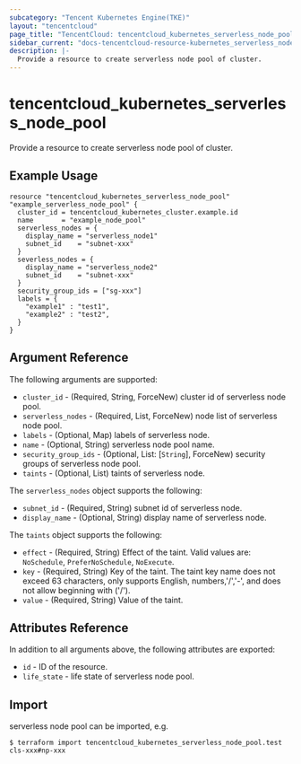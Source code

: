 ```yaml
---
subcategory: "Tencent Kubernetes Engine(TKE)"
layout: "tencentcloud"
page_title: "TencentCloud: tencentcloud_kubernetes_serverless_node_pool"
sidebar_current: "docs-tencentcloud-resource-kubernetes_serverless_node_pool"
description: |-
  Provide a resource to create serverless node pool of cluster.
---
```


# tencentcloud_kubernetes_serverless_node_pool

Provide a resource to create serverless node pool of cluster.

## Example Usage

```hcl
resource "tencentcloud_kubernetes_serverless_node_pool" "example_serverless_node_pool" {
  cluster_id = tencentcloud_kubernetes_cluster.example.id
  name       = "example_node_pool"
  serverless_nodes = {
    display_name = "serverless_node1"
    subnet_id    = "subnet-xxx"
  }
  severless_nodes = {
    display_name = "serverless_node2"
    subnet_id    = "subnet-xxx"
  }
  security_group_ids = ["sg-xxx"]
  labels = {
    "example1" : "test1",
    "example2" : "test2",
  }
}
```

## Argument Reference

The following arguments are supported:

* `cluster_id` - (Required, String, ForceNew) cluster id of serverless node pool.
* `serverless_nodes` - (Required, List, ForceNew) node list of serverless node pool.
* `labels` - (Optional, Map) labels of serverless node.
* `name` - (Optional, String) serverless node pool name.
* `security_group_ids` - (Optional, List: [`String`], ForceNew) security groups of serverless node pool.
* `taints` - (Optional, List) taints of serverless node.

The `serverless_nodes` object supports the following:

* `subnet_id` - (Required, String) subnet id of serverless node.
* `display_name` - (Optional, String) display name of serverless node.

The `taints` object supports the following:

* `effect` - (Required, String) Effect of the taint. Valid values are: `NoSchedule`, `PreferNoSchedule`, `NoExecute`.
* `key` - (Required, String) Key of the taint. The taint key name does not exceed 63 characters, only supports English, numbers,'/','-', and does not allow beginning with ('/').
* `value` - (Required, String) Value of the taint.

## Attributes Reference

In addition to all arguments above, the following attributes are exported:

* `id` - ID of the resource.
* `life_state` - life state of serverless node pool.


## Import

serverless node pool can be imported, e.g.

```
$ terraform import tencentcloud_kubernetes_serverless_node_pool.test cls-xxx#np-xxx
```

